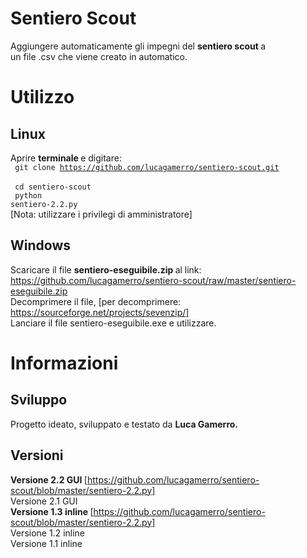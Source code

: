 # Sentiero Scout
Aggiungere automaticamente gli impegni del <b> sentiero scout </b> a <br>
un file .csv che viene creato in automatico.

# Utilizzo
## Linux
Aprire <b> terminale </b> e digitare: <br>
<code> git clone https://github.com/lucagamerro/sentiero-scout.git </code> <br>
<code> cd sentiero-scout </code> <br>
<code> python sentiero-2.2.py </code> <br>
[Nota: utilizzare i privilegi di amministratore]
## Windows
Scaricare il file <b> sentiero-eseguibile.zip </b> al link: <br>
https://github.com/lucagamerro/sentiero-scout/raw/master/sentiero-eseguibile.zip <br>
Decomprimere il file, [per decomprimere: https://sourceforge.net/projects/sevenzip/] <br>
Lanciare il file sentiero-eseguibile.exe e utilizzare. <br>
#  Informazioni 
## Sviluppo
Progetto ideato, sviluppato e testato da <b> Luca Gamerro. </b> <br>
## Versioni
<b> Versione 2.2 GUI </b> [https://github.com/lucagamerro/sentiero-scout/blob/master/sentiero-2.2.py] <br>
Versione 2.1 GUI <br>
<b> Versione 1.3 inline </b> [https://github.com/lucagamerro/sentiero-scout/blob/master/sentiero-2.2.py] <br>
Versione 1.2 inline <br>
Versione 1.1 inline <br>
